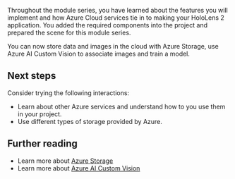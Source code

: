 Throughout the module series, you have learned about the features you will implement and how Azure Cloud services tie in to making your HoloLens 2 application. You added the required components into the project and prepared the scene for this module series. 

You can now store data and images in the cloud with Azure Storage, use Azure AI Custom Vision to associate images and train a model.

## Next steps

Consider trying the following interactions:

* Learn about other Azure services and understand how to you use them in your project.
* Use different types of storage provided by Azure.

## Further reading

* Learn more about [Azure Storage](https://azure.microsoft.com/services/storage/)
* Learn more about [Azure AI Custom Vision](https://azure.microsoft.com/services/cognitive-services/custom-vision-service/)
